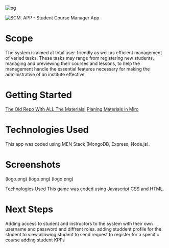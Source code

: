 ![bg](https://github.com/user-attachments/assets/7773ff3e-0dd5-45a5-b89b-ef9da57edfbe)

![SCM. APP - Student Course Manager App](logo.png)
# Scope
The system is aimed at total user-friendly as well as efficient management of varied tasks. These tasks may range from registering new students, managing and previewing their courses and lessons,  to help the management handle the essential features necessary for making the administrative of an institute effective.

# Getting Started
[The Old Repo With ALL The Materials!](https://github.com/MaryamAli21/Project-2.git)
[Planing Materials in Miro ](https://[https://miro.com/app/board/uXjVKyokqwk=/?share_link_id=132287352484])

# Technologies Used
This app was coded using MEN Stack (MongoDB, Express, Node.js).

# Screenshots
(logo.png)
(logo.png)
(logo.png)

Technologies Used
This game was coded using Javascript CSS and  HTML.

# Next Steps
Adding access to student and instructors to the system with their own username and password and diffrent roles.
adding studdent profile for the student to view 
allowing student to send request to register for a specific course 
adding student KPI's
